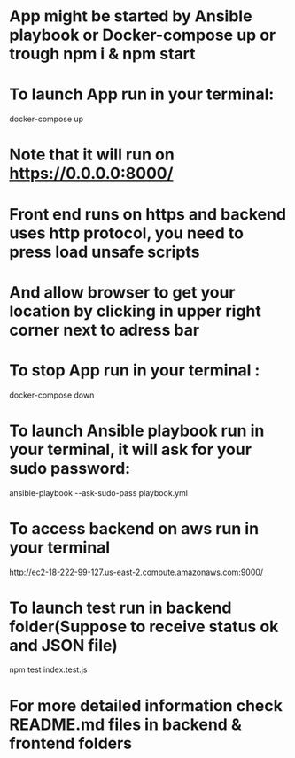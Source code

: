 # App might be started by Ansible playbook or Docker-compose up or trough npm i & npm start

# To launch App run in your terminal:
docker-compose up
# Note that it will run on https://0.0.0.0:8000/
# Front end runs on https and backend uses http protocol, you need to press load unsafe scripts
# And allow browser to get your location by clicking in upper right corner next to adress bar

# To stop App run in your terminal :
docker-compose down

# To launch Ansible playbook run in your terminal, it will ask for your sudo password:
ansible-playbook --ask-sudo-pass playbook.yml

# To access backend on aws run in your terminal
http://ec2-18-222-99-127.us-east-2.compute.amazonaws.com:9000/

# To launch test run in backend folder(Suppose to receive status ok and JSON file)
npm test index.test.js

# For more detailed information check README.md files in backend & frontend folders 
